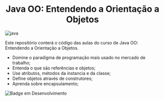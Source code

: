 <h1 align="center"> Java OO: Entendendo a Orientação a Objetos </h1>


![java](https://user-images.githubusercontent.com/103947996/179530938-bd4e9fce-cabc-47f2-bf04-e03f9b479e8a.JPG)

Este repositório conterá o código das aulas do curso de Java OO: Entendendo a Orientação a Objetos.

- Domine o paradigma de programação mais usado no mercado de trabalho;
- Entenda o que são referências e objetos;
- Use atributos, métodos da instancia e da classe;
- Define objetos através de construtores;
- Aprenda sobre encapsulamento;
          
          

![Badge em Desenvolvimento](http://img.shields.io/static/v1?label=STATUS&message=%20DESENVOLVIDO&color=GREEN&style=for-the-badge)
